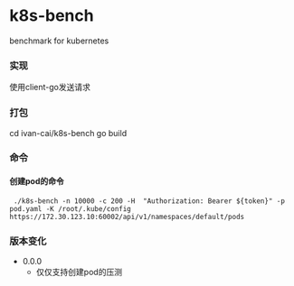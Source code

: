 # k8s-bench
benchmark for kubernetes

### 实现
使用client-go发送请求

### 打包
cd ivan-cai/k8s-bench
go build

### 命令
#### 创建pod的命令
```
 ./k8s-bench -n 10000 -c 200 -H  "Authorization: Bearer ${token}" -p pod.yaml -K /root/.kube/config https://172.30.123.10:60002/api/v1/namespaces/default/pods
```

### 版本变化
- 0.0.0
  - 仅仅支持创建pod的压测
